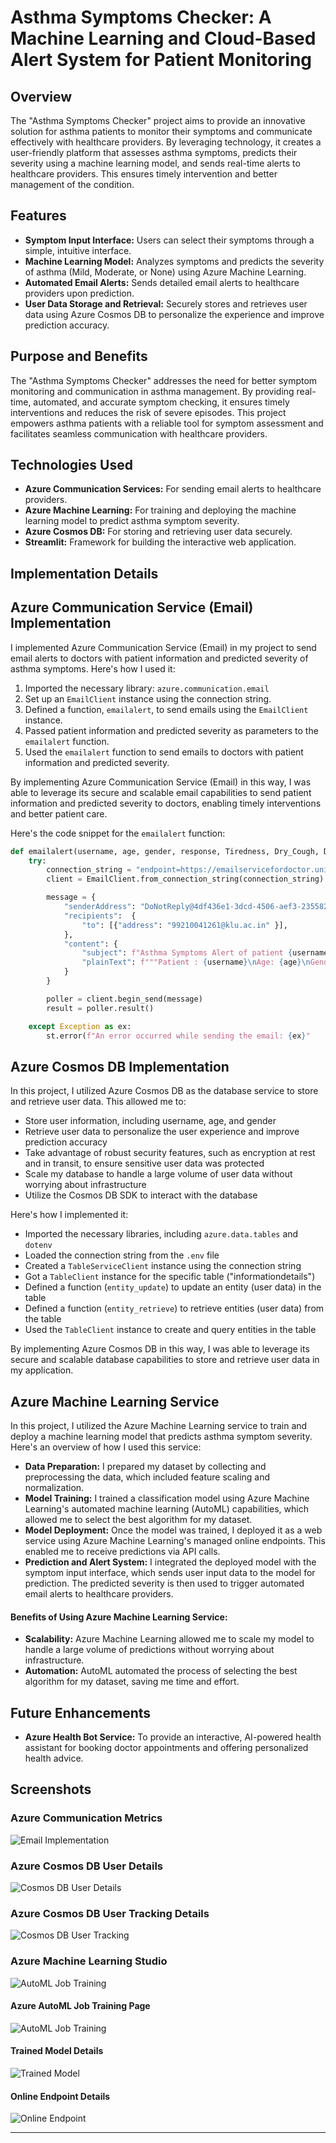 # Asthma Symptoms Checker: A Machine Learning and Cloud-Based Alert System for Patient Monitoring

## Overview

The "Asthma Symptoms Checker" project aims to provide an innovative solution for asthma patients to monitor their symptoms and communicate effectively with healthcare providers. By leveraging technology, it creates a user-friendly platform that assesses asthma symptoms, predicts their severity using a machine learning model, and sends real-time alerts to healthcare providers. This ensures timely intervention and better management of the condition.

## Features

- **Symptom Input Interface:** Users can select their symptoms through a simple, intuitive interface.
- **Machine Learning Model:** Analyzes symptoms and predicts the severity of asthma (Mild, Moderate, or None) using Azure Machine Learning.
- **Automated Email Alerts:** Sends detailed email alerts to healthcare providers upon prediction.
- **User Data Storage and Retrieval:** Securely stores and retrieves user data using Azure Cosmos DB to personalize the experience and improve prediction accuracy.

## Purpose and Benefits

The "Asthma Symptoms Checker" addresses the need for better symptom monitoring and communication in asthma management. By providing real-time, automated, and accurate symptom checking, it ensures timely interventions and reduces the risk of severe episodes. This project empowers asthma patients with a reliable tool for symptom assessment and facilitates seamless communication with healthcare providers.

## Technologies Used

- **Azure Communication Services:** For sending email alerts to healthcare providers.
- **Azure Machine Learning:** For training and deploying the machine learning model to predict asthma symptom severity.
- **Azure Cosmos DB:** For storing and retrieving user data securely.
- **Streamlit:** Framework for building the interactive web application.

## Implementation Details

## Azure Communication Service (Email) Implementation

I implemented Azure Communication Service (Email) in my project to send email alerts to doctors with patient information and predicted severity of asthma symptoms. Here's how I used it:

1. Imported the necessary library: `azure.communication.email`
2. Set up an `EmailClient` instance using the connection string.
3. Defined a function, `emailalert`, to send emails using the `EmailClient` instance.
4. Passed patient information and predicted severity as parameters to the `emailalert` function.
5. Used the `emailalert` function to send emails to doctors with patient information and predicted severity.

By implementing Azure Communication Service (Email) in this way, I was able to leverage its secure and scalable email capabilities to send patient information and predicted severity to doctors, enabling timely interventions and better patient care.

Here's the code snippet for the `emailalert` function:

```python
def emailalert(username, age, gender, response, Tiredness, Dry_Cough, Difficulty_in_Breathing, Sore_Throat, Pains, Runny_Nose, Nasal_Congestion):
    try:
        connection_string = "endpoint=https://emailservicefordoctor.unitedstates.communication.azure.com/;accesskey=MoSnxVTrnctDeX+TlYzktQelasXZxPQMkSSLyIavDRv90bd6xaSwYvhyKmAaFhpcTEuYUj9TNknrHVWcyFp2ow=="
        client = EmailClient.from_connection_string(connection_string)

        message = {
            "senderAddress": "DoNotReply@4df436e1-3dcd-4506-aef3-235582550c8a.azurecomm.net",
            "recipients":  {
                "to": [{"address": "99210041261@klu.ac.in" }],
            },
            "content": {
                "subject": f"Asthma Symptoms Alert of patient {username}",
                "plainText": f"""Patient : {username}\nAge: {age}\nGender: {'Male' if gender == 1 else 'Female'}\nSymptoms : Tiredness: {Tiredness}, Dry Cough: {Dry_Cough}, Difficulty in Breathing: {Difficulty_in_Breathing}, Sore Throat: {Sore_Throat}, Pains: {Pains}, Runny Nose: {Runny_Nose}, Nasal Congestion: {Nasal_Congestion}\nPredicted Severity: {response}\nPlease review the patient's condition and provide further instructions.""",
            }
        }

        poller = client.begin_send(message)
        result = poller.result()

    except Exception as ex:
        st.error(f"An error occurred while sending the email: {ex}"
```

## Azure Cosmos DB Implementation

In this project, I utilized Azure Cosmos DB as the database service to store and retrieve user data. This allowed me to:

- Store user information, including username, age, and gender
- Retrieve user data to personalize the user experience and improve prediction accuracy
- Take advantage of robust security features, such as encryption at rest and in transit, to ensure sensitive user data was protected
- Scale my database to handle a large volume of user data without worrying about infrastructure
- Utilize the Cosmos DB SDK to interact with the database

Here's how I implemented it:

- Imported the necessary libraries, including `azure.data.tables` and `dotenv`
- Loaded the connection string from the `.env` file
- Created a `TableServiceClient` instance using the connection string
- Got a `TableClient` instance for the specific table ("informationdetails")
- Defined a function (`entity_update`) to update an entity (user data) in the table
- Defined a function (`entity_retrieve`) to retrieve entities (user data) from the table
- Used the `TableClient` instance to create and query entities in the table

By implementing Azure Cosmos DB in this way, I was able to leverage its secure and scalable database capabilities to store and retrieve user data in my application.

## Azure Machine Learning Service

In this project, I utilized the Azure Machine Learning service to train and deploy a machine learning model that predicts asthma symptom severity. Here's an overview of how I used this service:

- **Data Preparation:** I prepared my dataset by collecting and preprocessing the data, which included feature scaling and normalization.
- **Model Training:** I trained a classification model using Azure Machine Learning's automated machine learning (AutoML) capabilities, which allowed me to select the best algorithm for my dataset.
- **Model Deployment:** Once the model was trained, I deployed it as a web service using Azure Machine Learning's managed online endpoints. This enabled me to receive predictions via API calls.
- **Prediction and Alert System:** I integrated the deployed model with the symptom input interface, which sends user input data to the model for prediction. The predicted severity is then used to trigger automated email alerts to healthcare providers.

#### Benefits of Using Azure Machine Learning Service:

- **Scalability:** Azure Machine Learning allowed me to scale my model to handle a large volume of predictions without worrying about infrastructure.
- **Automation:** AutoML automated the process of selecting the best algorithm for my dataset, saving me time and effort.

## Future Enhancements

- **Azure Health Bot Service:** To provide an interactive, AI-powered health assistant for booking doctor appointments and offering personalized health advice.

## Screenshots

### Azure Communication Metrics
![Email Implementation](images/emailss.png)

### Azure Cosmos DB User Details
![Cosmos DB User Details](images/dbss.png)

### Azure Cosmos DB User Tracking Details
![Cosmos DB User Tracking](images/dbss2.png)

### Azure Machine Learning Studio
![AutoML Job Training](images/amss(1).png)

#### Azure AutoML Job Training Page
![AutoML Job Training](images/amss(2).png)

#### Trained Model Details
![Trained Model](images/amss(3).png)

#### Online Endpoint Details
![Online Endpoint](images/amss(4).png)

---
